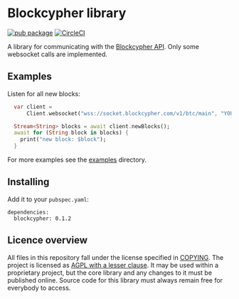 # Blockcypher library

[![pub package](https://img.shields.io/pub/v/blockcypher.svg)](https://pub.dartlang.org/packages/blockcypher)
[![CircleCI](https://circleci.com/gh/inapay/blockcypher_client.svg?style=svg)](https://circleci.com/gh/inapay/blockcypher_client)

A library for communicating with the [Blockcypher API]. Only some websocket calls are implemented.

## Examples

Listen for all new blocks:

```dart
  var client =
      Client.websocket("wss://socket.blockcypher.com/v1/btc/main", "YOUR-TOKEN");

  Stream<String> blocks = await client.newBlocks();
  await for (String block in blocks) {
    print("new block: $block");
  }
```

For more examples see the [examples](examples) directory.

## Installing

Add it to your `pubspec.yaml`:

```
dependencies:
  blockcypher: 0.1.2
```

## Licence overview

All files in this repository fall under the license specified in 
[COPYING](COPYING). The project is licensed as [AGPL with a lesser clause](https://www.gnu.org/licenses/agpl-3.0.en.html). 
It may be used within a proprietary project, but the core library and any 
changes to it must be published online. Source code for this library must 
always remain free for everybody to access.

[Blockcypher API]: https://www.blockcypher.com/dev/bitcoin/

